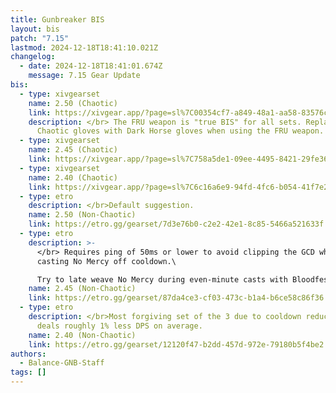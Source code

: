 ```yaml
---
title: Gunbreaker BIS
layout: bis
patch: "7.15"
lastmod: 2024-12-18T18:41:10.021Z
changelog:
  - date: 2024-12-18T18:41:01.674Z
    message: 7.15 Gear Update
bis:
  - type: xivgearset
    name: 2.50 (Chaotic)
    link: https://xivgear.app/?page=sl%7C00354cf7-a849-48a1-aa58-83576cf95dc8
    description: </br> The FRU weapon is "true BIS" for all sets. Replace the
      Chaotic gloves with Dark Horse gloves when using the FRU weapon.
  - type: xivgearset
    name: 2.45 (Chaotic)
    link: https://xivgear.app/?page=sl%7C758a5de1-09ee-4495-8421-29fe36f68326
  - type: xivgearset
    name: 2.40 (Chaotic)
    link: https://xivgear.app/?page=sl%7C6c16a6e9-94fd-4fc6-b054-41f7e2258e59
  - type: etro
    description: </br>Default suggestion.
    name: 2.50 (Non-Chaotic)
    link: https://etro.gg/gearset/7d3e76b0-c2e2-42e1-8c85-5466a521633f
  - type: etro
    description: >-
      </br> Requires ping of 50ms or lower to avoid clipping the GCD when
      casting No Mercy off cooldown.\

      Try to late weave No Mercy during even-minute casts with Bloodfest.
    name: 2.45 (Non-Chaotic)
    link: https://etro.gg/gearset/87da4ce3-cf03-473c-b1a4-b6ce58c86f36
  - type: etro
    description: </br>Most forgiving set of the 3 due to cooldown reduction, but
      deals roughly 1% less DPS on average.
    name: 2.40 (Non-Chaotic)
    link: https://etro.gg/gearset/12120f47-b2dd-457d-972e-79180b5f4be2
authors:
  - Balance-GNB-Staff
tags: []
---
```

